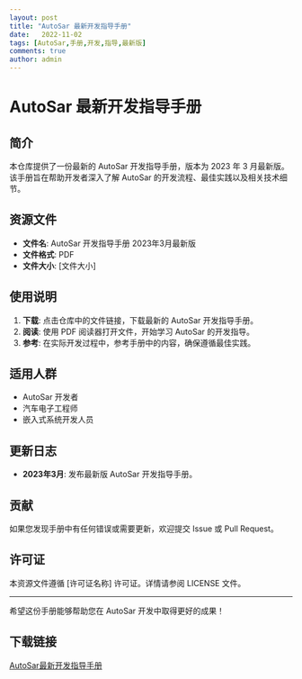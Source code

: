 ```yaml
---
layout: post
title: "AutoSar 最新开发指导手册"
date:   2022-11-02
tags: [AutoSar,手册,开发,指导,最新版]
comments: true
author: admin
---
```

# AutoSar 最新开发指导手册

## 简介

本仓库提供了一份最新的 AutoSar 开发指导手册，版本为 2023 年 3 月最新版。该手册旨在帮助开发者深入了解 AutoSar 的开发流程、最佳实践以及相关技术细节。

## 资源文件

- **文件名**: AutoSar 开发指导手册 2023年3月最新版
- **文件格式**: PDF
- **文件大小**: [文件大小]

## 使用说明

1. **下载**: 点击仓库中的文件链接，下载最新的 AutoSar 开发指导手册。
2. **阅读**: 使用 PDF 阅读器打开文件，开始学习 AutoSar 的开发指导。
3. **参考**: 在实际开发过程中，参考手册中的内容，确保遵循最佳实践。

## 适用人群

- AutoSar 开发者
- 汽车电子工程师
- 嵌入式系统开发人员

## 更新日志

- **2023年3月**: 发布最新版 AutoSar 开发指导手册。

## 贡献

如果您发现手册中有任何错误或需要更新，欢迎提交 Issue 或 Pull Request。

## 许可证

本资源文件遵循 [许可证名称] 许可证。详情请参阅 LICENSE 文件。

---

希望这份手册能够帮助您在 AutoSar 开发中取得更好的成果！

## 下载链接

[AutoSar最新开发指导手册](https://pan.quark.cn/s/acdcb01e18ef)